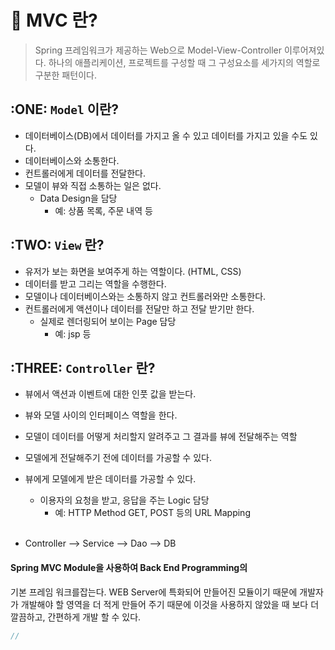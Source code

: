 # 📢 MVC 란?
> Spring 프레임워크가 제공하는 Web으로 
Model-View-Controller 이루어져있다.
하나의 애플리케이션, 프로젝트를 구성할 때 그 구성요소를 세가지의 역할로 구분한 패턴이다.
## :ONE: `Model` 이란?
- 데이터베이스(DB)에서 데이터를 가지고 올 수 있고 데이터를 가지고 있을 수도 있다.
- 데이터베이스와 소통한다.
- 컨트롤러에게 데이터를 전달한다.
- 모델이 뷰와 직접 소통하는 일은 없다.
    - Data Design을 담당
      - 예: 상품 목록, 주문 내역 등

## :TWO: `View` 란?
- 유저가 보는 화면을 보여주게 하는 역할이다. (HTML, CSS)
- 데이터를 받고 그리는 역할을 수행한다.
- 모델이나 데이터베이스와는 소통하지 않고 컨트롤러와만 소통한다.
- 컨트롤러에게 액션이나 데이터를 전달만 하고 전달 받기만 한다.
    - 실제로 렌더링되어 보이는 Page 담당
        - 예: jsp 등
    
## :THREE: `Controller` 란?
- 뷰에서 액션과 이벤트에 대한 인풋 값을 받는다.
- 뷰와 모델 사이의 인터페이스 역할을 한다.
- 모델이 데이터를 어떻게 처리할지 알려주고 그 결과를 뷰에 전달해주는 역할
- 모델에게 전달해주기 전에 데이터를 가공할 수 있다.
- 뷰에게 모델에게 받은 데이터를 가공할 수 있다.
  - 이용자의 요청을 받고, 응답을 주는 Logic 담당
    - 예: HTTP Method GET, POST 등의 URL Mapping
    <br/>
    
- Controller —> Service —> Dao —> DB
 


#### Spring MVC Module을 사용하여 Back End Programming의 
기본 프레임 워크를잡는다. WEB Server에 특화되어 만들어진 모듈이기 
때문에 개발자가 개발해야 할 영역을 더 적게 만들어 주기 때문에 
이것을 사용하지 않았을 때 보다 더 깔끔하고, 간편하게 개발 할 수 있다.
```java
//
```
